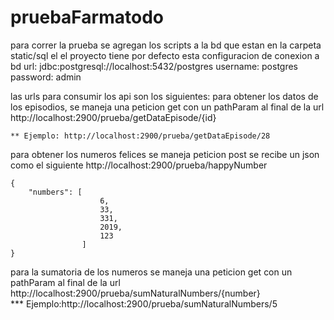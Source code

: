 # pruebaFarmatodo
 para correr la prueba se agregan los scripts a la bd que estan en la carpeta static/sql
 el el proyecto tiene por defecto esta configuracion de conexion a bd 
url: jdbc:postgresql://localhost:5432/postgres
    username: postgres
    password: admin

las urls para consumir los api son los siguientes:
para obtener los datos de los episodios, se maneja una peticion get con un pathParam al final de la url 
    http://localhost:2900/prueba/getDataEpisode/{id}
    
    ** Ejemplo: http://localhost:2900/prueba/getDataEpisode/28

para obtener los numeros felices se maneja peticion post se recibe un json como el siguiente
    http://localhost:2900/prueba/happyNumber

    {
        "numbers": [
                        6,
                        33,
                        331,
                        2019,
                        123
                    ]
    }

para la sumatoria de los numeros se maneja una peticion get con un pathParam al final de la url
    http://localhost:2900/prueba/sumNaturalNumbers/{number}   
        *** Ejemplo:http://localhost:2900/prueba/sumNaturalNumbers/5   
